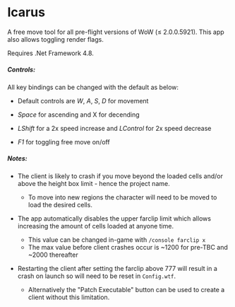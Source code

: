 # Icarus

A free move tool for all pre-flight versions of WoW (≤ 2.0.0.5921). This app also allows toggling render flags. 

Requires .Net Framework 4.8.



##### Controls:

All key bindings can be changed with the default as below:

- Default controls are *W*, *A*, *S*, *D* for movement

- *Space* for ascending and X for decending

- *LShift* for a 2x speed increase and *LControl* for 2x speed decrease

- *F1* for toggling free move on/off

  

##### Notes:

- The client is likely to crash if you move beyond the loaded cells and/or above the height box limit - hence the project name. 
  - To move into new regions the character will need to be moved to load the desired cells.

- The app automatically disables the upper farclip limit which allows increasing the amount of cells loaded at anyone time.
  -  This value can be changed in-game with `/console farclip x` 
  - The max value before client crashes occur is ~1200 for pre-TBC and ~2000 thereafter
- Restarting the client after setting the farclip above 777 will result in a crash on launch so will need to be reset in `Config.wtf`. 
  - Alternatively the "Patch Executable" button can be used to create a client without this limitation.
